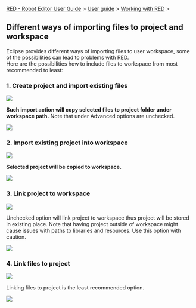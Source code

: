 [RED - Robot Editor User Guide](..\\..\\..\\) > [User
guide](..\\..\\user_guide.md) > [Working with
RED](..\\..\\working_with_RED.md) >

## Different ways of importing files to project and workspace

Eclipse provides different ways of importing files to user workspace, some of
the possibilities can lead to problems with RED.  
Here are the possibilities how to include files to workspace from most
recommended to least:  

### 1\. Create project and import existing files

  
![](images/import_1.png)  
  
**Such import action will copy selected files to project folder under
workspace path.** Note that under Advanced options are unchecked.  
  
![](images/import_2.png)  
  

### 2\. Import existing project into workspace

  
![](images/import_4.png)  
  
**Selected project will be copied to workspace.**  
  
![](images/import_3.png)  
  

### 3\. Link project to workspace

  
![](images/import_4.png)  
  
Unchecked option will link project to workspace thus project will be stored in
existing place. Note that having project outside of workspace might cause
issues with paths to libraries and resources. Use this option with caution.  
  
![](images/import_5.png)  
  

### 4\. Link files to project

  
![](images/import_1.png)  
  
Linking files to project is the least recommended option.  
  
![](images/import_6.png)  
  

